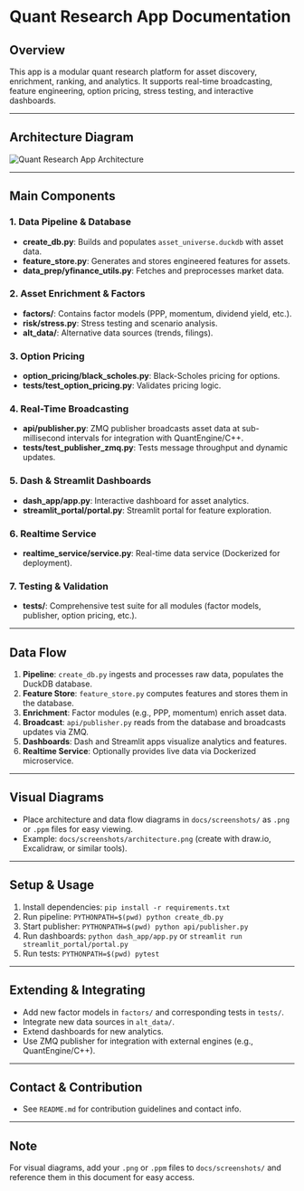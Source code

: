 # Quant Research App Documentation

## Overview
This app is a modular quant research platform for asset discovery, enrichment, ranking, and analytics. It supports real-time broadcasting, feature engineering, option pricing, stress testing, and interactive dashboards.

---

## Architecture Diagram

![Quant Research App Architecture](screenshots/architecture.png)

---

## Main Components

### 1. Data Pipeline & Database
- **create_db.py**: Builds and populates `asset_universe.duckdb` with asset data.
- **feature_store.py**: Generates and stores engineered features for assets.
- **data_prep/yfinance_utils.py**: Fetches and preprocesses market data.

### 2. Asset Enrichment & Factors
- **factors/**: Contains factor models (PPP, momentum, dividend yield, etc.).
- **risk/stress.py**: Stress testing and scenario analysis.
- **alt_data/**: Alternative data sources (trends, filings).

### 3. Option Pricing
- **option_pricing/black_scholes.py**: Black-Scholes pricing for options.
- **tests/test_option_pricing.py**: Validates pricing logic.

### 4. Real-Time Broadcasting
- **api/publisher.py**: ZMQ publisher broadcasts asset data at sub-millisecond intervals for integration with QuantEngine/C++.
- **tests/test_publisher_zmq.py**: Tests message throughput and dynamic updates.

### 5. Dash & Streamlit Dashboards
- **dash_app/app.py**: Interactive dashboard for asset analytics.
- **streamlit_portal/portal.py**: Streamlit portal for feature exploration.

### 6. Realtime Service
- **realtime_service/service.py**: Real-time data service (Dockerized for deployment).

### 7. Testing & Validation
- **tests/**: Comprehensive test suite for all modules (factor models, publisher, option pricing, etc.).

---

## Data Flow
1. **Pipeline**: `create_db.py` ingests and processes raw data, populates the DuckDB database.
2. **Feature Store**: `feature_store.py` computes features and stores them in the database.
3. **Enrichment**: Factor modules (e.g., PPP, momentum) enrich asset data.
4. **Broadcast**: `api/publisher.py` reads from the database and broadcasts updates via ZMQ.
5. **Dashboards**: Dash and Streamlit apps visualize analytics and features.
6. **Realtime Service**: Optionally provides live data via Dockerized microservice.

---

## Visual Diagrams
- Place architecture and data flow diagrams in `docs/screenshots/` as `.png` or `.ppm` files for easy viewing.
- Example: `docs/screenshots/architecture.png` (create with draw.io, Excalidraw, or similar tools).

---

## Setup & Usage
1. Install dependencies: `pip install -r requirements.txt`
2. Run pipeline: `PYTHONPATH=$(pwd) python create_db.py`
3. Start publisher: `PYTHONPATH=$(pwd) python api/publisher.py`
4. Run dashboards: `python dash_app/app.py` or `streamlit run streamlit_portal/portal.py`
5. Run tests: `PYTHONPATH=$(pwd) pytest`

---

## Extending & Integrating
- Add new factor models in `factors/` and corresponding tests in `tests/`.
- Integrate new data sources in `alt_data/`.
- Extend dashboards for new analytics.
- Use ZMQ publisher for integration with external engines (e.g., QuantEngine/C++).

---

## Contact & Contribution
- See `README.md` for contribution guidelines and contact info.

---

## Note
For visual diagrams, add your `.png` or `.ppm` files to `docs/screenshots/` and reference them in this document for easy access.

